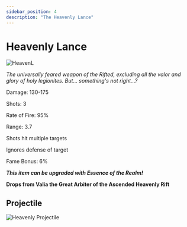 ```yaml
---
sidebar_position: 4
description: "The Heavenly Lance"
---
```


# Heavenly Lance

![HeavenL](https://vwiki.valorserver.com/api/item/picture/heavenly%20lance)

<i>The universally feared weapon of the Rifted, excluding all the valor and glory of holy legionites. But... something's not right...?</i>

Damage: 130-175

Shots: 3

Rate of Fire: 95%

Range: 3.7

Shots hit multiple targets

Ignores defense of target

Fame Bonus: 6%

***This item can be upgraded with Essence of the Realm!***

**Drops from Valia the Great Arbiter of the Ascended Heavenly Rift**

## Projectile

![Heavenly Projectile](https://cdn.discordapp.com/attachments/1160376179996496013/1170948020460863568/heavenlylance.gif?ex=65924453&is=657fcf53&hm=7d086d0012e760e4a7e8a555741e056c8b2deaa96980f6b4d11272e76af6c0f0&)
